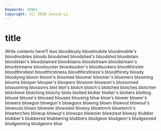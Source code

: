 ```yaml
---
Keywords: 28961
Copyright: (C) 2020 Junjie Li
---
```


# title

Write contents here!!!
less 
bloodlessly 
bloodmobile 
bloodmobile's 
bloodmobiles 
bloods
bloodshed 
bloodshed's 
bloodshot 
bloodstain 
bloodstain's 
bloodstained 
bloodstains 
bloodstream 
bloodstream's 
bloodstreams
bloodsucker 
bloodsucker's 
bloodsuckers 
bloodthirstier 
bloodthirstiest 
bloodthirstiness 
bloodthirstiness's 
bloodthirsty 
bloody 
bloodying
bloom 
bloom's 
bloomed 
bloomer 
bloomer's 
bloomers 
blooming 
blooms 
blooper 
blooper's
bloopers 
blossom 
blossom's 
blossomed 
blossoming 
blossoms 
blot 
blot's 
blotch 
blotch's
blotched 
blotches 
blotchier 
blotchiest 
blotching 
blotchy 
blots 
blotted 
blotter 
blotter's
blotters 
blotting 
blouse 
blouse's 
bloused 
blouses 
blousing 
blow 
blow's 
blower
blower's 
blowers 
blowgun 
blowgun's 
blowguns 
blowing 
blown 
blowout 
blowout's 
blowouts
blows 
blowsier 
blowsiest 
blowsy 
blowtorch 
blowtorch's 
blowtorches 
blowup 
blowup's 
blowups
blowzier 
blowziest 
blowzy 
blubber 
blubber's 
blubbered 
blubbering 
blubbers 
bludgeon 
bludgeon's
bludgeoned 
bludgeoning 
bludgeons 
blue 
